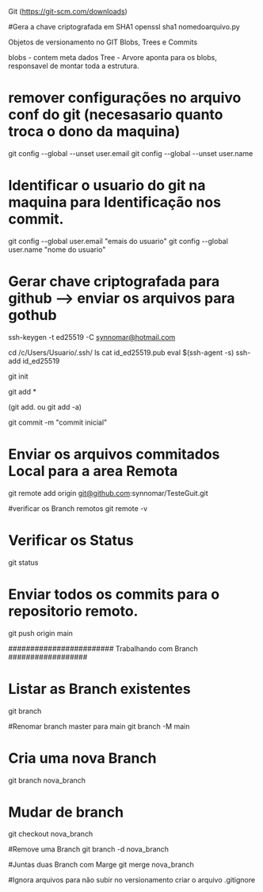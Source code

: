 Git (https://git-scm.com/downloads)

#Gera a chave criptografada em SHA1
openssl sha1 nomedoarquivo.py

Objetos de versionamento no GIT
Blobs, Trees e Commits

blobs - contem meta dados 
Tree - Arvore aponta para os  blobs, responsavel de montar toda a estrutura.

# remover configurações no arquivo conf do git (necesasario quanto troca o dono da maquina) 
git config --global --unset user.email
git config --global --unset user.name

# Identificar o usuario do git na maquina para Identificação nos commit.
git config --global user.email "emais do usuario"
git config --global user.name "nome do usuario"

# Gerar chave criptografada para github --> enviar os arquivos para gothub
ssh-keygen -t ed25519 -C synnomar@hotmail.com


cd /c/Users/Usuario/.ssh/
ls
cat id_ed25519.pub
eval $(ssh-agent -s)
ssh-add id_ed25519

 git init

 git add *

(git add. ou git add -a)

 git commit -m "commit inicial"

# Enviar os arquivos commitados Local para a area Remota
git remote add origin git@github.com:synnomar/TesteGuit.git

#verificar os Branch remotos
git remote -v

# Verificar os Status 
git status

# Enviar todos os commits para o repositorio remoto. 
git push origin main

########################  Trabalhando com Branch  ##################

# Listar as Branch existentes
git branch

#Renomar branch master para main
git branch -M main

# Cria uma nova Branch
git branch nova_branch

# Mudar de branch
git checkout nova_branch

#Remove uma Branch 
git branch -d nova_branch

#Juntas duas Branch com Marge
git merge nova_branch




#Ignora arquivos para não subir no versionamento
criar o arquivo .gitignore




